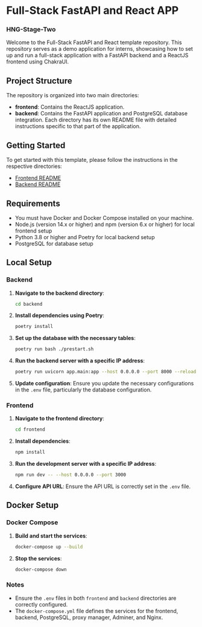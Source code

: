 # Full-Stack FastAPI and React APP
<h3>HNG-Stage-Two</h3>
Welcome to the Full-Stack FastAPI and React template repository. This repository serves as a demo application for interns, showcasing how to set up and run a full-stack application with a FastAPI backend and a ReactJS frontend using ChakraUI.

## Project Structure
The repository is organized into two main directories:
- **frontend**: Contains the ReactJS application.
- **backend**: Contains the FastAPI application and PostgreSQL database integration.
Each directory has its own README file with detailed instructions specific to that part of the application.

## Getting Started
To get started with this template, please follow the instructions in the respective directories:
- [Frontend README](./frontend/README.md)
- [Backend README](./backend/README.md)

## Requirements
- You must have Docker and Docker Compose installed on your machine.
- Node.js (version 14.x or higher) and npm (version 6.x or higher) for local frontend setup
- Python 3.8 or higher and Poetry for local backend setup
- PostgreSQL for database setup

## Local Setup
### Backend
1. **Navigate to the backend directory**:
    ```sh
    cd backend
    ```
2. **Install dependencies using Poetry**:
    ```sh
    poetry install
    ```
3. **Set up the database with the necessary tables**:
    ```sh
    poetry run bash ./prestart.sh
    ```
4. **Run the backend server with a specific IP address**:
    ```sh
    poetry run uvicorn app.main:app --host 0.0.0.0 --port 8000 --reload
    ```
5. **Update configuration**:
   Ensure you update the necessary configurations in the `.env` file, particularly the database configuration.
   
### Frontend
1. **Navigate to the frontend directory**:
    ```sh
    cd frontend
    ```
2. **Install dependencies**:
    ```sh
    npm install
    ```
3. **Run the development server with a specific IP address**:
    ```sh
    npm run dev -- --host 0.0.0.0 --port 3000
    ```
4. **Configure API URL**:
   Ensure the API URL is correctly set in the `.env` file.
   
## Docker Setup
### Docker Compose
1. **Build and start the services**:
    ```sh
    docker-compose up --build
    ```
2. **Stop the services**:
    ```sh
    docker-compose down
    ```

### Notes
- Ensure the `.env` files in both `frontend` and `backend` directories are correctly configured.
- The `docker-compose.yml` file defines the services for the frontend, backend, PostgreSQL, proxy manager, Adminer, and Nginx.
